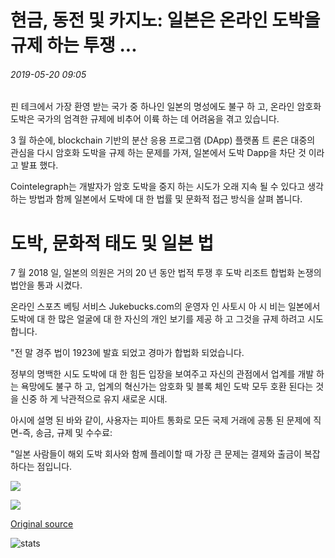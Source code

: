 # 현금, 동전 및 카지노: 일본은 온라인 도박을 규제 하는 투쟁 ...

###### 2019-05-20 09:05

핀 테크에서 가장 환영 받는 국가 중 하나인 일본의 명성에도 불구 하 고, 온라인 암호화 도박은 국가의 엄격한 규제에 비추어 이륙 하는 데 어려움을 겪고 있습니다.

3 월 하순에, blockchain 기반의 분산 응용 프로그램 (DApp) 플랫폼 트 론은 대중의 관심을 다시 암호화 도박을 규제 하는 문제를 가져, 일본에서 도박 Dapp을 차단 것 이라고 발표 했다.

Cointelegraph는 개발자가 암호 도박을 중지 하는 시도가 오래 지속 될 수 있다고 생각 하는 방법과 함께 일본에서 도박에 대 한 법률 및 문화적 접근 방식을 살펴 봅니다.

# 도박, 문화적 태도 및 일본 법

7 월 2018 일, 일본의 의원은 거의 20 년 동안 법적 투쟁 후 도박 리조트 합법화 논쟁의 법안을 통과 시켰다.

온라인 스포츠 베팅 서비스 Jukebucks.com의 운영자 인 사토시 아 시 비는 일본에서 도박에 대 한 많은 얼굴에 대 한 자신의 개인 보기를 제공 하 고 그것을 규제 하려고 시도 합니다.

"전 말 경주 법이 1923에 발효 되었고 경마가 합법화 되었습니다.

정부의 명백한 시도 도박에 대 한 힘든 입장을 보여주고 자신의 관점에서 업계를 개발 하는 욕망에도 불구 하 고, 업계의 혁신가는 암호화 및 블록 체인 도박 모두 호환 된다는 것을 신중 하 게 낙관적으로 유지 새로운 시대.

아시에 설명 된 바와 같이, 사용자는 피아트 통화로 모든 국제 거래에 공통 된 문제에 직면-즉, 송금, 규제 및 수수료:

"일본 사람들이 해외 도박 회사와 함께 플레이할 때 가장 큰 문제는 결제와 출금이 복잡 하다는 점입니다.

![](https://s3.cointelegraph.com/storage/uploads/view/183da01bdb16a91113823700e5ab06f0.png)

![](https://s3.cointelegraph.com/storage/uploads/view/f524eedfe1e3f1793b552f3ede3393ef.png)

[Original source](https://cointelegraph.com/news/cash-coins-and-casinos-japan-struggles-to-regulate-online-gambling)

![stats](https://c.statcounter.com/11760860/0/a89fa40b/1/ "stats")